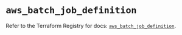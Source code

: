# `aws_batch_job_definition`

Refer to the Terraform Registry for docs: [`aws_batch_job_definition`](https://registry.terraform.io/providers/hashicorp/aws/6.17.0/docs/resources/batch_job_definition).
